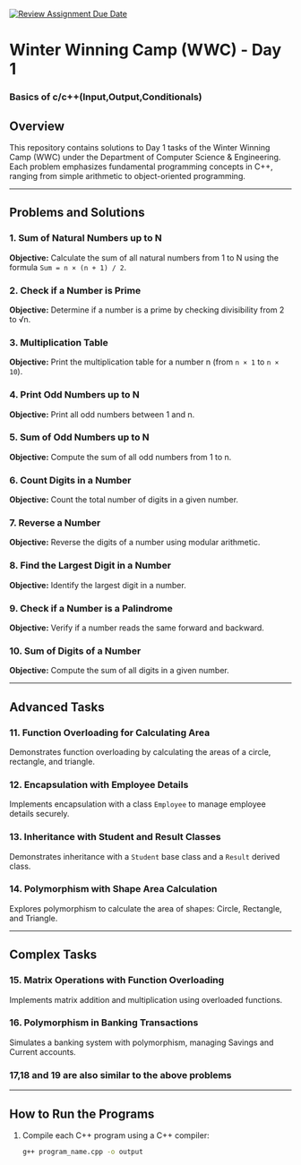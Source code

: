 [![Review Assignment Due Date](https://classroom.github.com/assets/deadline-readme-button-22041afd0340ce965d47ae6ef1cefeee28c7c493a6346c4f15d667ab976d596c.svg)](https://classroom.github.com/a/DKVTf6Lr)
# Winter Winning Camp (WWC) - Day 1

### Basics of c/c++(Input,Output,Conditionals)
## Overview

This repository contains solutions to Day 1 tasks of the Winter Winning Camp (WWC) under the Department of Computer Science & Engineering. Each problem emphasizes fundamental programming concepts in C++, ranging from simple arithmetic to object-oriented programming.

---

## Problems and Solutions

### 1. Sum of Natural Numbers up to N
**Objective:** Calculate the sum of all natural numbers from 1 to N using the formula `Sum = n × (n + 1) / 2`.

### 2. Check if a Number is Prime
**Objective:** Determine if a number is a prime by checking divisibility from 2 to √n.

### 3. Multiplication Table
**Objective:** Print the multiplication table for a number n (from `n × 1` to `n × 10`).

### 4. Print Odd Numbers up to N
**Objective:** Print all odd numbers between 1 and n.

### 5. Sum of Odd Numbers up to N
**Objective:** Compute the sum of all odd numbers from 1 to n.

### 6. Count Digits in a Number
**Objective:** Count the total number of digits in a given number.

### 7. Reverse a Number
**Objective:** Reverse the digits of a number using modular arithmetic.

### 8. Find the Largest Digit in a Number
**Objective:** Identify the largest digit in a number.

### 9. Check if a Number is a Palindrome
**Objective:** Verify if a number reads the same forward and backward.

### 10. Sum of Digits of a Number
**Objective:** Compute the sum of all digits in a given number.

---

## Advanced Tasks

### 11. Function Overloading for Calculating Area
Demonstrates function overloading by calculating the areas of a circle, rectangle, and triangle.

### 12. Encapsulation with Employee Details
Implements encapsulation with a class `Employee` to manage employee details securely.

### 13. Inheritance with Student and Result Classes
Demonstrates inheritance with a `Student` base class and a `Result` derived class.

### 14. Polymorphism with Shape Area Calculation
Explores polymorphism to calculate the area of shapes: Circle, Rectangle, and Triangle.

---

## Complex Tasks

### 15. Matrix Operations with Function Overloading
Implements matrix addition and multiplication using overloaded functions.

### 16. Polymorphism in Banking Transactions
Simulates a banking system with polymorphism, managing Savings and Current accounts.
### 17,18 and 19 are also similar to the above problems
---
## How to Run the Programs

1. Compile each C++ program using a C++ compiler:
   ```bash
   g++ program_name.cpp -o output
